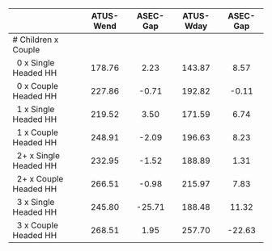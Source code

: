 
|                      |    ATUS-Wend |     ASEC-Gap |    ATUS-Wday |     ASEC-Gap |
| -------------------- | :----------: | :----------: | :----------: | :----------: |
| # Children x Couple  |              |              |              |              |
| &nbsp;&nbsp;0 x Single Headed HH |       178.76 |         2.23 |       143.87 |         8.57 |
| &nbsp;&nbsp;0 x Couple Headed HH |       227.86 |        -0.71 |       192.82 |        -0.11 |
| &nbsp;&nbsp;1 x Single Headed HH |       219.52 |         3.50 |       171.59 |         6.74 |
| &nbsp;&nbsp;1 x Couple Headed HH |       248.91 |        -2.09 |       196.63 |         8.23 |
| &nbsp;&nbsp;2+ x Single Headed HH |       232.95 |        -1.52 |       188.89 |         1.31 |
| &nbsp;&nbsp;2+ x Couple Headed HH |       266.51 |        -0.98 |       215.97 |         7.83 |
| &nbsp;&nbsp;3 x Single Headed HH |       245.80 |       -25.71 |       188.48 |        11.32 |
| &nbsp;&nbsp;3 x Couple Headed HH |       268.51 |         1.95 |       257.70 |       -22.63 |

